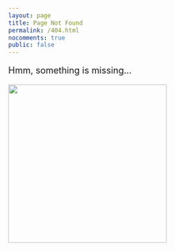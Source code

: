 ```yaml
---
layout: page
title: Page Not Found
permalink: /404.html
nocomments: true
public: false
---
```


<div class="container text-center" >
<p style="font-size:18px">Hmm, something is missing...</p>
</div>

<div class="bottom">
  <img class="bottom" src="..\files\hmm.png" height="320" />
</div>
